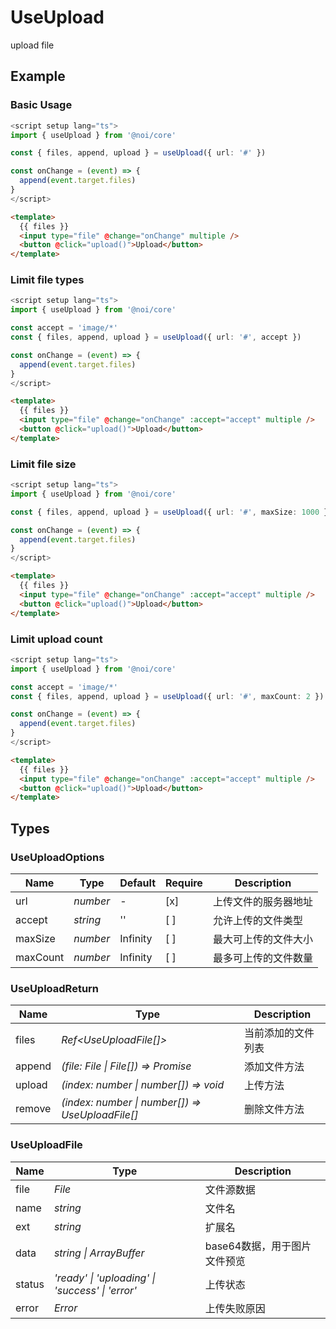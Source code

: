 # UseUpload

upload file

## Example

### Basic Usage

```ts
<script setup lang="ts">
import { useUpload } from '@noi/core'

const { files, append, upload } = useUpload({ url: '#' })

const onChange = (event) => {
  append(event.target.files)
}
</script>
```

```html
<template>
  {{ files }}
  <input type="file" @change="onChange" multiple />
  <button @click="upload()">Upload</button>
</template>
```

### Limit file types

```ts
<script setup lang="ts">
import { useUpload } from '@noi/core'

const accept = 'image/*'
const { files, append, upload } = useUpload({ url: '#', accept })

const onChange = (event) => {
  append(event.target.files)
}
</script>
```

```html
<template>
  {{ files }}
  <input type="file" @change="onChange" :accept="accept" multiple />
  <button @click="upload()">Upload</button>
</template>
```

### Limit file size

```ts
<script setup lang="ts">
import { useUpload } from '@noi/core'

const { files, append, upload } = useUpload({ url: '#', maxSize: 1000 })

const onChange = (event) => {
  append(event.target.files)
}
</script>
```

```html
<template>
  {{ files }}
  <input type="file" @change="onChange" :accept="accept" multiple />
  <button @click="upload()">Upload</button>
</template>
```

### Limit upload count

```ts
<script setup lang="ts">
import { useUpload } from '@noi/core'

const accept = 'image/*'
const { files, append, upload } = useUpload({ url: '#', maxCount: 2 })

const onChange = (event) => {
  append(event.target.files)
}
</script>
```

```html
<template>
  {{ files }}
  <input type="file" @change="onChange" :accept="accept" multiple />
  <button @click="upload()">Upload</button>
</template>
```

## Types

### UseUploadOptions

| Name     | Type     | Default  | Require | Description          |
| -------- | -------- | -------- | ------- | -------------------- |
| url      | _number_ | -        | [x]     | 上传文件的服务器地址 |
| accept   | _string_ | ''       | [ ]     | 允许上传的文件类型   |
| maxSize  | _number_ | Infinity | [ ]     | 最大可上传的文件大小 |
| maxCount | _number_ | Infinity | [ ]     | 最多可上传的文件数量 |

### UseUploadReturn

| Name   | Type                                             | Description        |
| ------ | ------------------------------------------------ | ------------------ |
| files  | _Ref\<UseUploadFile[]\>_                         | 当前添加的文件列表 |
| append | _(file: File \| File[]) => Promise<void>_        | 添加文件方法       |
| upload | _(index: number \| number[]) => void_            | 上传方法           |
| remove | _(index: number \| number[]) => UseUploadFile[]_ | 删除文件方法       |

### UseUploadFile

| Name   | Type                                             | Description                  |
| ------ | ------------------------------------------------ | ---------------------------- |
| file   | _File_                                           | 文件源数据                   |
| name   | _string_                                         | 文件名                       |
| ext    | _string_                                         | 扩展名                       |
| data   | _string \| ArrayBuffer_                          | base64数据，用于图片文件预览 |
| status | _'ready' \| 'uploading' \| 'success' \| 'error'_ | 上传状态                     |
| error  | _Error_                                          | 上传失败原因                 |
